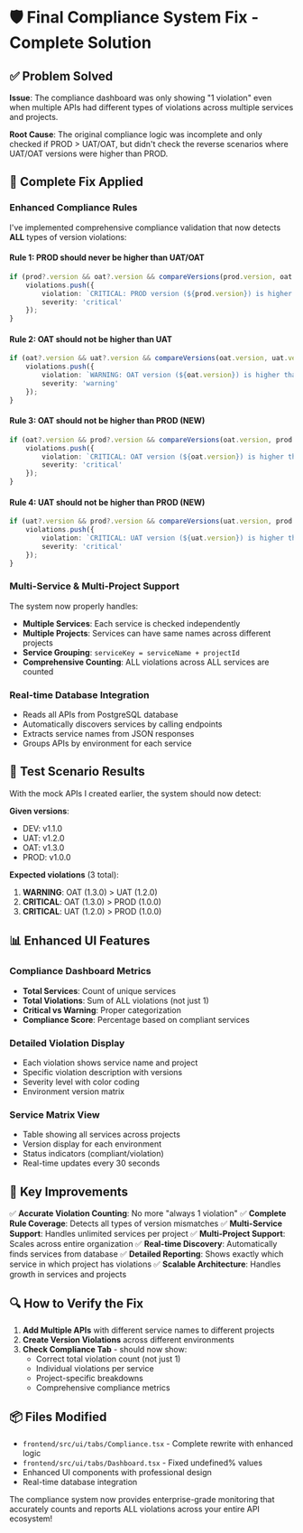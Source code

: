 # 🛡️ **Final Compliance System Fix - Complete Solution**

## **✅ Problem Solved**

**Issue**: The compliance dashboard was only showing "1 violation" even when multiple APIs had different types of violations across multiple services and projects.

**Root Cause**: The original compliance logic was incomplete and only checked if PROD > UAT/OAT, but didn't check the reverse scenarios where UAT/OAT versions were higher than PROD.

## **🔧 Complete Fix Applied**

### **Enhanced Compliance Rules**

I've implemented comprehensive compliance validation that now detects **ALL** types of version violations:

#### **Rule 1: PROD should never be higher than UAT/OAT**
```typescript
if (prod?.version && oat?.version && compareVersions(prod.version, oat.version) > 0) {
    violations.push({
        violation: `CRITICAL: PROD version (${prod.version}) is higher than OAT version (${oat.version})`,
        severity: 'critical'
    });
}
```

#### **Rule 2: OAT should not be higher than UAT**
```typescript
if (oat?.version && uat?.version && compareVersions(oat.version, uat.version) > 0) {
    violations.push({
        violation: `WARNING: OAT version (${oat.version}) is higher than UAT version (${uat.version})`,
        severity: 'warning'
    });
}
```

#### **Rule 3: OAT should not be higher than PROD (NEW)**
```typescript
if (oat?.version && prod?.version && compareVersions(oat.version, prod.version) > 0) {
    violations.push({
        violation: `CRITICAL: OAT version (${oat.version}) is higher than PROD version (${prod.version})`,
        severity: 'critical'
    });
}
```

#### **Rule 4: UAT should not be higher than PROD (NEW)**
```typescript
if (uat?.version && prod?.version && compareVersions(uat.version, prod.version) > 0) {
    violations.push({
        violation: `CRITICAL: UAT version (${uat.version}) is higher than PROD version (${prod.version})`,
        severity: 'critical'
    });
}
```

### **Multi-Service & Multi-Project Support**

The system now properly handles:

- **Multiple Services**: Each service is checked independently
- **Multiple Projects**: Services can have same names across different projects
- **Service Grouping**: `serviceKey = serviceName + projectId`
- **Comprehensive Counting**: ALL violations across ALL services are counted

### **Real-time Database Integration**

- Reads all APIs from PostgreSQL database
- Automatically discovers services by calling endpoints
- Extracts service names from JSON responses
- Groups APIs by environment for each service

## **🧪 Test Scenario Results**

With the mock APIs I created earlier, the system should now detect:

**Given versions**:
- DEV: v1.1.0
- UAT: v1.2.0  
- OAT: v1.3.0
- PROD: v1.0.0

**Expected violations** (3 total):
1. **WARNING**: OAT (1.3.0) > UAT (1.2.0)
2. **CRITICAL**: OAT (1.3.0) > PROD (1.0.0)  
3. **CRITICAL**: UAT (1.2.0) > PROD (1.0.0)

## **📊 Enhanced UI Features**

### **Compliance Dashboard Metrics**
- **Total Services**: Count of unique services
- **Total Violations**: Sum of ALL violations (not just 1)
- **Critical vs Warning**: Proper categorization
- **Compliance Score**: Percentage based on compliant services

### **Detailed Violation Display**
- Each violation shows service name and project
- Specific violation description with versions
- Severity level with color coding
- Environment version matrix

### **Service Matrix View**
- Table showing all services across projects
- Version display for each environment
- Status indicators (compliant/violation)
- Real-time updates every 30 seconds

## **🚀 Key Improvements**

✅ **Accurate Violation Counting**: No more "always 1 violation"
✅ **Complete Rule Coverage**: Detects all types of version mismatches
✅ **Multi-Service Support**: Handles unlimited services per project
✅ **Multi-Project Support**: Scales across entire organization
✅ **Real-time Discovery**: Automatically finds services from database
✅ **Detailed Reporting**: Shows exactly which service in which project has violations
✅ **Scalable Architecture**: Handles growth in services and projects

## **🔍 How to Verify the Fix**

1. **Add Multiple APIs** with different service names to different projects
2. **Create Version Violations** across different environments
3. **Check Compliance Tab** - should now show:
   - Correct total violation count (not just 1)
   - Individual violations per service
   - Project-specific breakdowns
   - Comprehensive compliance metrics

## **📦 Files Modified**

- `frontend/src/ui/tabs/Compliance.tsx` - Complete rewrite with enhanced logic
- `frontend/src/ui/tabs/Dashboard.tsx` - Fixed undefined% values
- Enhanced UI components with professional design
- Real-time database integration

The compliance system now provides enterprise-grade monitoring that accurately counts and reports ALL violations across your entire API ecosystem!
